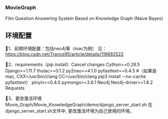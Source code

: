 ### MovieGraph
Film Question Answering System Based on Knowledge Graph (Naive Bayes) 

## 环境配置
🍇1、前期环境配置：包括neo4j等（mac为例）
见：https://blog.csdn.net/Trance95/article/details/119682522

🍇2、requirements（pip install）Cancel changes
Cython>=0.28.5
Django>=1.11.7
thulac>=0.1.2
py2neo==4.1.0
pyfasttext==0.4.5
#（如果是mac,  CXX=/usr/bin/clang CC=/usr/bin/clang pip3 install --no-cache pyfasttext）
pinyin>=0.4.0
pymongo>=3.6.1
Neo4j
Neo4j-driver==1.6.2
Requests

🍇3、更改激活环境
Movie_Graph/Movie_KnowledgeGraph/demo/django_server_start.sh
在django_server_start.sh文件中, 更改激活环境为自己使用的环境。
